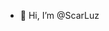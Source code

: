 - 👋 Hi, I’m @ScarLuz

<!---
ScarLuz/ScarLuz is a ✨ special ✨ repository because its `README.md` (this file) appears on your GitHub profile.
You can click the Preview link to take a look at your changes.
--->
